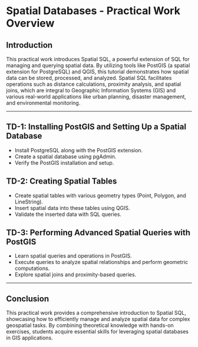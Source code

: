 # Spatial Databases - Practical Work Overview

## Introduction
This practical work introduces Spatial SQL, a powerful extension of SQL for managing and querying spatial data. By utilizing tools like PostGIS (a spatial extension for PostgreSQL) and QGIS, this tutorial demonstrates how spatial data can be stored, processed, and analyzed. Spatial SQL facilitates operations such as distance calculations, proximity analysis, and spatial joins, which are integral to Geographic Information Systems (GIS) and various real-world applications like urban planning, disaster management, and environmental monitoring.

---

## TD-1: Installing PostGIS and Setting Up a Spatial Database
- Install PostgreSQL along with the PostGIS extension.
- Create a spatial database using pgAdmin.
- Verify the PostGIS installation and setup.

## TD-2: Creating Spatial Tables
- Create spatial tables with various geometry types (Point, Polygon, and LineString).
- Insert spatial data into these tables using QGIS.
- Validate the inserted data with SQL queries.

## TD-3: Performing Advanced Spatial Queries with PostGIS
- Learn spatial queries and operations in PostGIS.
- Execute queries to analyze spatial relationships and perform geometric computations.
- Explore spatial joins and proximity-based queries.

---

## Conclusion
This practical work provides a comprehensive introduction to Spatial SQL, showcasing how to efficiently manage and analyze spatial data for complex geospatial tasks. By combining theoretical knowledge with hands-on exercises, students acquire essential skills for leveraging spatial databases in GIS applications.

